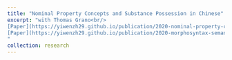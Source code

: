 ```yaml
---
title: "Nominal Property Concepts and Substance Possession in Chinese"
excerpt: "with Thomas Grano<br/>
[Paper](https://yiwenzh29.github.io/publication/2020-nominal-property-concepts-mandarin) published in Journal of East Asian Linguistics, 2020<br/>
[Paper](https://yiwenzh29.github.io/publication/2020-morphosyntax-semantics%20mapping-property-concepts) published in Language and Linguistics, 2020 (joint work with Thomas Grano)
"
collection: research
---
```



